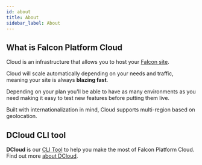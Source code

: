 ```yaml
---
id: about
title: About
sidebar_label: About
---
```


## What is Falcon Platform Cloud

Cloud is an infrastructure that allows you to host your <a href="https://deity.io" target="_blank" rel="noreferrer noopener"> Falcon site</a>.

Cloud will scale automatically depending on your needs and traffic, meaning your site is always **blazing fast**.

Depending on your plan you'll be able to have as many environments as you need making it easy to test new features before putting them live.

Built with internationalization in mind, Cloud supports multi-region based on geolocation.

## DCloud CLI tool

**DCloud** is our <a href="https://www.w3schools.com/whatis/whatis_cli.asp">CLI Tool</a> to help you make the most of Falcon Platform Cloud. Find out more [about DCloud](/platform/cloud/dcloud).
